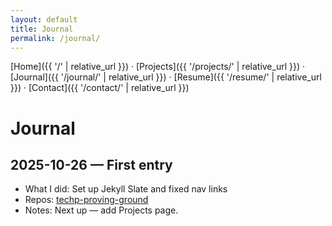 ```yaml
---
layout: default
title: Journal
permalink: /journal/
---
```


[Home]({{ '/' | relative_url }}) ·
[Projects]({{ '/projects/' | relative_url }}) ·
[Journal]({{ '/journal/' | relative_url }}) ·
[Resume]({{ '/resume/' | relative_url }}) ·
[Contact]({{ '/contact/' | relative_url }})


# Journal

## 2025-10-26 — First entry
- What I did: Set up Jekyll Slate and fixed nav links
- Repos: [techp-proving-ground](https://github.com/kristophertaylorsec/techp-proving-ground)
- Notes: Next up — add Projects page.
